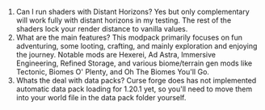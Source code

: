 1. Can I run shaders with Distant Horizons?
  Yes but only complementary will work fully with distant horizons in my testing. The rest of the shaders lock your render distance to vanilla values.
2. What are the main features?
  This modpack primarily focuses on fun adventuring, some looting, crafting, and mainly exploration and enjoying the journey. Notable mods are Hexerei, Ad Astra, Immersive Engineering, Refined Storage, and various biome/terrain gen mods like Tectonic, Biomes O' Plenty, and Oh The Biomes You'll Go.
3. Whats the deal with data packs?
  Curse forge does has not implemented automatic data pack loading for 1.20.1 yet, so you'll need to move them into your world file in the data pack folder yourself.
